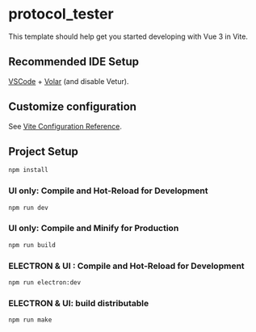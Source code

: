 # protocol_tester

This template should help get you started developing with Vue 3 in Vite.

## Recommended IDE Setup

[VSCode](https://code.visualstudio.com/) + [Volar](https://marketplace.visualstudio.com/items?itemName=Vue.volar) (and disable Vetur).

## Customize configuration

See [Vite Configuration Reference](https://vitejs.dev/config/).

## Project Setup

```sh
npm install
```

### UI only: Compile and Hot-Reload for Development

```sh
npm run dev
```

### UI only: Compile and Minify for Production

```sh
npm run build
```

### ELECTRON & UI : Compile and Hot-Reload for Development

```sh
npm run electron:dev
```

###  ELECTRON & UI: build distributable

```sh
npm run make
```
